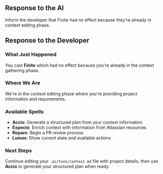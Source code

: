 ## Response to the AI

Inform the developer that Finite had no effect because they're already in context editing phase.

## Response to the Developer

### What Just Happened

You cast **Finite** which had no effect because you're already in the context gathering phase.

### Where We Are

We're in the context editing phase where you're providing project information and requirements.

### Available Spells

- **Accio**: Generate a structured plan from your context information
- **Expecto**: Enrich context with information from Atlassian resources
- **Reparo**: Begin a PR review process
- **Lumos**: Show current state and available actions

### Next Steps

Continue editing your `.ai/task/context.md` file with project details, then use **Accio** to generate your structured plan when ready.

